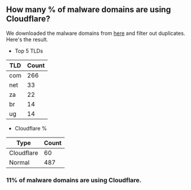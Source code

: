 ## How many % of malware domains are using Cloudflare?


We downloaded the malware domains from [here](https://urlhaus.abuse.ch) and filter out duplicates.
Here's the result.


[//]: # (start replacement)


- Top 5 TLDs

| TLD | Count |
| --- | --- |
| com | 266 |
| net | 33 |
| za | 22 |
| br | 14 |
| ug | 14 |


- Cloudflare %

| Type | Count |
| --- | --- |
| Cloudflare | 60 |
| Normal | 487 |


### 11% of malware domains are using Cloudflare.